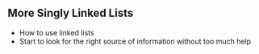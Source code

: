 ## More Singly Linked Lists

* How to use linked lists
* Start to look for the right source of information without too much help